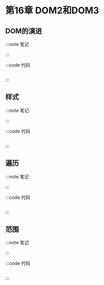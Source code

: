 # 第16章 DOM2和DOM3

## DOM的演进

:::note 笔记

:::

:::code 代码

```js

```

:::

## 样式

:::note 笔记

:::

:::code 代码

```js

```

:::

## 遍历

:::note 笔记

:::

:::code 代码

```js

```

:::

## 范围

:::note 笔记

:::

:::code 代码

```js

```

:::
